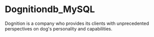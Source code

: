 # Dognitiondb_MySQL
Dognition is a company who provides its clients with unprecedented perspectives on dog's personality and capabilities. 
